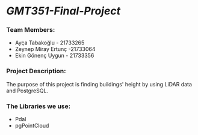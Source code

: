 # *GMT351-Final-Project*
### Team Members:
  - Ayça Tabakoğlu - 21733265
  - Zeynep Miray Ertunç -21733064
  - Ekin Gönenç Uygun - 21733356
  
 ### Project Description: 
The purpose of this project is finding buildings' height by using LiDAR data and PostgreSQL. 

### The Libraries we use: 
- Pdal
- pgPointCloud

